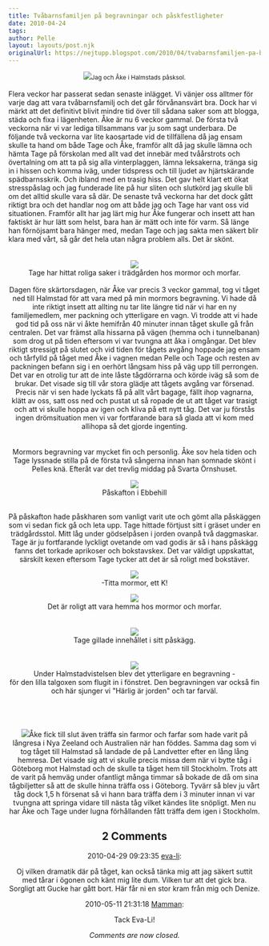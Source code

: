 ```yaml
---
title: Tvåbarnsfamiljen på begravningar och påskfestligheter
date: 2010-04-24
tags: 	
author: Pelle
layout: layouts/post.njk
originalUrl: https://nejtupp.blogspot.com/2010/04/tvabarnsfamiljen-pa-begravningar-och.html
---
```


<div style="text-align: center;"><img src="../../../../img/P%C3%A5sk+i+Halmstad-_MG_1023.jpg"><span style="font-size:85%;">Jag och Åke i Halmstads påsksol.</span><br><br><div style="text-align: left;">Flera veckor har passerat sedan senaste inlägget. Vi vänjer oss alltmer för varje dag att vara tvåbarnsfamilj och det går förvånansvärt bra. Dock har vi märkt att det definitivt blivit mindre tid över till sådana saker som att blogga, städa och fixa i lägenheten. Åke är nu 6 veckor gammal. De första två veckorna när vi var lediga tillsammans var ju som sagt underbara. De följande två veckorna var lite kaosartade vid de tillfällena då jag ensam skulle ta hand om både Tage och Åke, framför allt då jag skulle lämna och hämta Tage på förskolan med allt vad det innebär med tvåårstrots och övertalning om att ta på sig alla vinterplaggen, lämna leksakerna, tränga sig in i hissen och komma iväg, under tidspress och till ljudet av hjärtskärande spädbarnsskrik. Och ibland med en trasig hiss. Det gav helt klart ett ökat stresspåslag och jag funderade lite på hur sliten och slutkörd jag skulle bli om det alltid skulle vara så där. De senaste två veckorna har det dock gått riktigt bra och det handlar nog om att både jag och Tage har vant oss vid situationen. Framför allt har jag lärt mig hur Åke fungerar och insett att han faktiskt är hur lätt som helst, bara han är mätt och inte för varm. Så länge han förnöjsamt bara hänger med, medan Tage och jag sakta men säkert blir klara med vårt, så går det hela utan några problem alls. Det är skönt.<br><br><br></div></div><div style="text-align: center;"><img src="../../../../img/P%C3%A5sk+i+Halmstad-_MG_1038.jpg">
	<figcaption>Tage har hittat roliga saker i trädgården hos mormor och morfar.</figcaption>
</figure><br>Dagen före skärtorsdagen, när Åke var precis 3 veckor gammal, tog vi tåget ned till Halmstad för att vara med på min mormors begravning. Vi hade då inte riktigt insett att allting nu tar lite längre tid när vi har en ny familjemedlem, mer packning och ytterligare en vagn. Vi trodde att vi hade god tid på oss när vi åkte hemifrån 40 minuter innan tåget skulle gå från centralen. Det var främst alla hissarna på vägen (hemma och i tunnelbanan) som drog ut på tiden eftersom vi var tvungna att åka i omgångar. Det blev riktigt stressigt på slutet och vid tiden för tågets avgång hoppade jag ensam och tårfylld på tåget med Åke i vagnen medan Pelle och Tage och resten av packningen befann sig i en oerhört långsam hiss på väg upp till perrongen. Det var en otrolig tur att de inte låste tågdörrarna och körde iväg så som de brukar. Det visade sig till vår stora glädje att tågets avgång var försenad. Precis när vi sen hade lyckats få på allt vårt bagage, fällt ihop vagnarna, klätt av oss, satt oss ned och pustat ut så ropade de ut att tåget var trasigt och att vi skulle hoppa av igen och kliva på ett nytt tåg. Det var ju förstås ingen drömsituation men vi var fortfarande bara så glada att vi kom med allihopa så det gjorde ingenting.<br><br><br>Mormors begravning var mycket fin och personlig. Åke sov hela tiden och  Tage lyssnade stilla på de första två sångerna innan han somnade skönt i  Pelles knä. Efteråt var det trevlig middag på Svarta Örnshuset.<br>

<figure>
	<img src="../../../../img/P%C3%A5sk+i+Halmstad-_MG_1040.jpg">
	<figcaption>Påskafton i Ebbehill</figcaption>
</figure><br>På påskafton hade påskharen som vanligt varit ute och gömt alla påskäggen som vi sedan fick gå och leta upp. Tage hittade förtjust sitt i gräset under en trädgårdsstol. Mitt låg under gödselpåsen i jorden ovanpå två daggmaskar. Tage är ju fortfarande lyckligt ovetande om vad godis är så i hans påskägg fanns det torkade aprikoser och bokstavskex. Det var väldigt uppskattat, särskilt kexen eftersom Tage tycker att det är så roligt med bokstäver.

<figure>
	<img src="../../../../img/P%C3%A5sk+i+Halmstad-_MG_1044.jpg">
	<figcaption>-Titta mormor, ett K!</figcaption>
</figure><img src="../../../../img/P%C3%A5sk+i+Halmstad-_MG_1022.jpg">
	<figcaption>Det är roligt att vara hemma hos mormor och morfar.<br><br></span></span></div><br><div style="text-align: center;"><img src="../../../../img/P%C3%A5sk+i+Halmstad-_MG_1013.jpg">
	<figcaption>Tage gillade innehållet i sitt påskägg.</figcaption>
</figure><br><br><img src="../../../../img/P%C3%A5sk+i+Halmstad-_MG_1032.jpg">
	<figcaption>Under Halmstadvistelsen blev det ytterligare en begravning -</span></span><br>
	<figcaption>  för den lilla talgoxen som flugit in i fönstret. Den begravningen var  också fin</span></span><br>
	<figcaption>  och här sjunger vi "Härlig är jorden" och tar farväl.</figcaption><span style="font-size:85%;">   </span><br><br><br><br><img src="../../../../img/Farmor+p%C3%A5+bes%C3%B6k-_MG_1057.jpg">Åke fick till slut även träffa sin farmor och farfar som hade varit på långresa i Nya Zeeland och Australien när han föddes. Samma dag som vi tog tåget till Halmstad så landade de på Landvetter efter en lång lång hemresa. Det visade sig att vi skulle precis missa dem när vi bytte tåg i Göteborg mot Halmstad och de skulle ta tåget hem till Stockholm. Trots att de varit på hemväg under ofantligt många timmar så bokade de då om sina tågbiljetter så att de skulle hinna träffa oss i Göteborg. Tyvärr så blev ju vårt tåg dock 1,5 h försenat så vi hann bara träffa dem i 3 minuter innan vi var tvungna att springa vidare till nästa tåg vilket kändes lite snöpligt. Men nu har Åke och Tage under lugna förhållanden fått träffa dem igen i Stockholm.

<div class="comments">
	<div class="comments-header"><h2>2 Comments</h2></div>
	<div class="comments-body">
			<div class="comment" id="comment-4379533031369730289">
				<p class="comment-header">
					<date datetime="2010-04-29T09:23:35.754+02:00">2010-04-29 09:23:35</date> 
					<a href="undefined" rel="nofollow">eva-li</a>:
				</p>
				<div class="comment-content"><p>Oj vilken dramatik där på tåget, kan också tänka mig att jag säkert suttit med tårar i ögonen och känt mig lite dum. Vilken tur att det gick bra.<br /> Sorgligt att Gucke har gått bort. Här får ni en stor kram från mig och Denize.</p></div>
				<div class="comment-footer"></div>
			</div>
			<div class="comment" id="comment-4037943107643770647">
				<p class="comment-header">
					<date datetime="2010-05-11T21:31:18.921+02:00">2010-05-11 21:31:18</date> 
					<a href="https://www.blogger.com/profile/15863123892860534613" rel="nofollow">Mamman</a>:
				</p>
				<div class="comment-content"><p>Tack Eva-Li!</p></div>
				<div class="comment-footer"></div>
			</div></div>
	<p class="comments-footer"><em>Comments are now closed.</em></p>
</div>